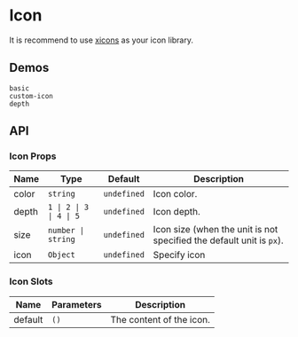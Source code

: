# Icon

It is recommend to use [xicons](https://www.xicons.org) as your icon library.

## Demos

```demo
basic
custom-icon
depth
```

## API

### Icon Props

| Name | Type | Default | Description |
| --- | --- | --- | --- |
| color | `string` | `undefined` | Icon color. |
| depth | `1 \| 2 \| 3 \| 4 \| 5` | `undefined` | Icon depth. |
| size | `number \| string` | `undefined` | Icon size (when the unit is not specified the default unit is `px`). |
| icon | `Object` | `undefined` | Specify icon |

### Icon Slots

| Name    | Parameters | Description              |
| ------- | ---------- | ------------------------ |
| default | `()`       | The content of the icon. |
